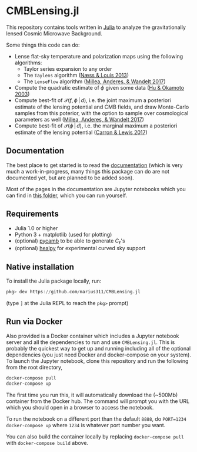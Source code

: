 # CMBLensing.jl

This repository contains tools written in [Julia](https://julialang.org/) to analyze the gravitationally lensed Cosmic Microwave Background. 

Some things this code can do:

* Lense flat-sky temperature and polarization maps using the following algorithms:
    * Taylor series expansion to any order
    * The `Taylens` algorithm ([Næss & Louis 2013](https://arxiv.org/abs/1307.0719))
    * The `LenseFlow` algorithm ([Millea, Anderes, & Wandelt 2017](https://arxiv.org/abs/1708.06753))
* Compute the quadratic estimate of $\phi$ given some data ([Hu & Okamoto 2003](https://arxiv.org/abs/astro-ph/0111606))
* Compute best-fit of $\mathcal{P}(f,\phi\,|\,d)$, i.e. the joint maximum a posteriori estimate of the lensing potential and CMB fields, and draw Monte-Carlo samples from this poterior, with the option to sample over cosmological parameters as well ([Millea, Anderes, & Wandelt 2017](https://arxiv.org/abs/1708.06753))
* Compute best-fit of $\mathcal{P}(\phi\,|\,d)$, i.e. the marginal maximum a posteriori estimate of the lensing potential ([Carron & Lewis 2017](https://arxiv.org/abs/1704.08230))

## Documentation

The best place to get started is to read the [documentation](https://cosmicmar.com/CMBLensing.jl) (which is very much a work-in-progress, many things this package can do are not documented yet, but are planned to be added soon). 

Most of the pages in the documentation are Jupyter notebooks which you can find in [this folder](https://github.com/marius311/CMBLensing.jl/tree/master/docs/src), which you can run yourself. 

## Requirements

* Julia 1.0 or higher
* Python 3 + matplotlib (used for plotting)
* (optional) [pycamb](https://github.com/cmbant/CAMB) to be able to generate $C_\ell$'s
* (optional) [healpy](https://github.com/healpy/healpy) for experimental curved sky support

## Native installation

To install the Julia package locally, run:

```julia
pkg> dev https://github.com/marius311/CMBLensing.jl
```

(type `]` at the Julia REPL to reach the `pkg>` prompt)

## Run via Docker

Also provided is a Docker container which includes a Jupyter notebook server and all the dependencies to run and use `CMBLensing.jl`. This is probably the quickest way to get up and running including all of the optional dependencies (you just need Docker and docker-compose on your system). To launch the Jupyter notebook, clone this repository and run the following from the root directory,

```sh
docker-compose pull
docker-compose up
```

The first time you run this, it will automatically download the (~500Mb) container from the Docker hub. The command will prompt you with the URL which you should open in a browser to access the notebook.

To run the notebook on a different port than the default `8888`, do `PORT=1234 docker-compose up` where `1234` is whatever port number you want.

You can also build the container locally by replacing `docker-compose pull` with `docker-compose build` above.
